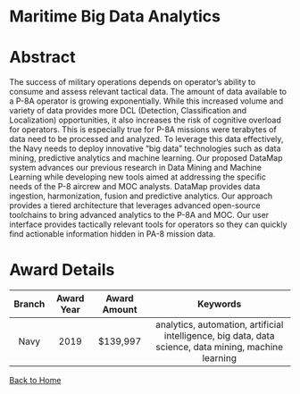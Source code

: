 
Maritime Big Data Analytics
===========================

# Abstract


The success of military operations depends on operator’s ability to consume and assess relevant tactical data. The amount of data available to a P-8A operator is growing exponentially. While this increased volume and variety of data provides more DCL (Detection, Classification and Localization) opportunities, it also increases the risk of cognitive overload for operators. This is especially true for P-8A missions were terabytes of data need to be processed and analyzed. To leverage this data effectively, the Navy needs to deploy innovative “big data” technologies such as data mining, predictive analytics and machine learning. Our proposed DataMap system advances our previous research in Data Mining and Machine Learning while developing new tools aimed at addressing the specific needs of the P-8 aircrew and MOC analysts. DataMap provides data ingestion, harmonization, fusion and predictive analytics. Our approach provides a tiered architecture that leverages advanced open-source toolchains to bring advanced analytics to the P-8A and MOC. Our user interface provides tactically relevant tools for operators so they can quickly find actionable information hidden in PA-8 mission data.  

# Award Details

|Branch|Award Year|Award Amount|Keywords|
| :---: | :---: | :---: | :---: |
|Navy|2019|$139,997|analytics, automation, artificial intelligence, big data, data science, data mining, machine learning|
  
  


[Back to Home](https://github.com/chrischow/dod_sbir_awards/Reports/JH/#2020)